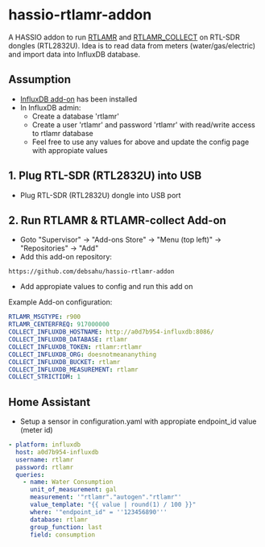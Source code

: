 # hassio-rtlamr-addon

A HASSIO addon to run [RTLAMR](https://github.com/bemasher/rtlamr) and [RTLAMR_COLLECT](https://github.com/bemasher/rtlamr-collect) on RTL-SDR dongles (RTL2832U). Idea is to read data from meters (water/gas/electric) and import data into InfluxDB database.

## Assumption

- [InfluxDB add-on](https://github.com/hassio-addons/addon-influxdb) has been installed
- In InfluxDB admin:
  - Create a database 'rtlamr'
  - Create a user 'rtlamr' and password 'rtlamr' with read/write access to rtlamr database
  - Feel free to use any values for above and update the config page with appropiate values

## 1. Plug RTL-SDR (RTL2832U) into USB

- Plug RTL-SDR (RTL2832U) dongle into USB port

## 2. Run RTLAMR & RTLAMR-collect Add-on

- Goto "Supervisor" -> "Add-ons Store" -> "Menu (top left)" -> "Repositories" -> "Add"
- Add this add-on repository:

```
https://github.com/debsahu/hassio-rtlamr-addon
```

- Add appropiate values to config and run this add on

Example Add-on configuration:

```yaml
RTLAMR_MSGTYPE: r900
RTLAMR_CENTERFREQ: 917000000
COLLECT_INFLUXDB_HOSTNAME: http://a0d7b954-influxdb:8086/
COLLECT_INFLUXDB_DATABASE: rtlamr
COLLECT_INFLUXDB_TOKEN: rtlamr:rtlamr
COLLECT_INFLUXDB_ORG: doesnotmeananything
COLLECT_INFLUXDB_BUCKET: rtlamr
COLLECT_INFLUXDB_MEASUREMENT: rtlamr
COLLECT_STRICTIDM: 1
```

## Home Assistant

- Setup a sensor in configuration.yaml with appropiate endpoint_id value (meter id)

```yaml
- platform: influxdb
  host: a0d7b954-influxdb
  username: rtlamr
  password: rtlamr
  queries:
    - name: Water Consumption
      unit_of_measurement: gal
      measurement: '"rtlamr"."autogen"."rtlamr"'
      value_template: "{{ value | round(1) / 100 }}"
      where: '"endpoint_id" = ''123456890'''
      database: rtlamr
      group_function: last
      field: consumption
```